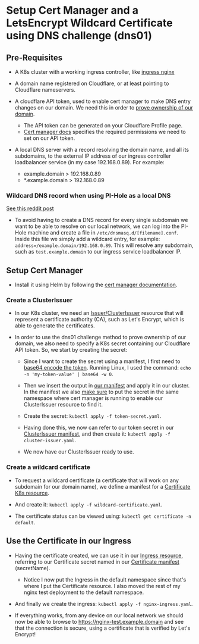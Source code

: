 # Setup Cert Manager and a LetsEncrypt Wildcard Certificate using DNS challenge (dns01)

## Pre-Requisites

- A K8s cluster with a working ingress controller, like [ingress nginx](/03_Setup%20an%20Ingress%20Controller/ingress-nginx/Ingress-Nginx_Setup.md)
- A domain name registered on Cloudflare, or at least pointing to Cloudflare nameservers.
- A cloudflare API token, used to enable cert manager to make DNS entry changes on our domain. We need this in order to [prove ownership of our domain](https://cert-manager.io/docs/tutorials/acme/dns-validation/).

  - The API token can be generated on your Cloudflare Profile page.
  - [Cert manager docs](https://cert-manager.io/docs/configuration/acme/dns01/cloudflare/#api-tokens) specifies the required permissions we need to set on our API token.

- A local DNS server with a record resolving the domain name, and all its subdomains, to the external IP address of our ingress controller loadbalancer service (in my case 192.168.0.89). For example:

  - example.domain > 192.168.0.89
  - *.example.domain > 192.168.0.89

### Wildcard DNS record when using PI-Hole as a local DNS

[See this reddit post](https://www.reddit.com/r/selfhosted/comments/1eenxzp/wildcard_dns_record_in_pihole/)

- To avoid having to create a DNS record for every single subdomain we want to be able to resolve on our local network, we can log into the PI-Hole machine and create a file in `/etc/dnsmasq.d/[filename].conf`. Inside this file we simply add a wildcard entry, for example: `address=/example.domain/192.168.0.89`. This will resolve any subdomain, such as `test.example.domain` to our ingress service loadbalancer IP.

## Setup Cert Manager

- Install it using Helm by following the [cert manager documentation](https://cert-manager.io/docs/installation/helm/#installing-with-helm).

### Create a ClusterIssuer

- In our K8s cluster, we need an [Issuer/ClusterIssuer](https://cert-manager.io/docs/concepts/issuer/) resource that will represent a certificate authority (CA), such as Let's Encrypt, which is able to generate the certificates.

- In order to use the dns01 challenge method to prove ownership of our domain, we also need to specify a K8s secret containing our Cloudflare API token. So, we start by creating the secret:

  - Since I want to create the secret using a manifest, I first need to [base64 encode the token](https://kubernetes.io/docs/tasks/configmap-secret/managing-secret-using-config-file/#create-the-config-file). Running Linux, I used the command: `echo -n 'my-token-value' | base64 -w 0`.

  - Then we insert the output in [our manifest](/04_Setup%20cert%20manager/token-secret.yaml) and apply it in our cluster. In the manifest we also [make sure](https://github.com/cert-manager/cert-manager/issues/263) to put the secret in the same namespace where cert manager is running to enable our ClusterIssuer resource to find it.

  - Create the secret: `kubectl apply -f token-secret.yaml`.

  - Having done this, we now can refer to our token secret in our [ClusterIssuer manifest](/04_Setup%20cert%20manager/cluster-issuer.yaml), and then create it: `kubectl apply -f cluster-issuer.yaml`.

  - We now have our ClusterIssuer ready to use.

### Create a wildcard certificate

- To request a wildcard certificate (a certificate that will work on any subdomain for our domain name), we define a manifest for a [Certificate K8s resource](/04_Setup%20cert%20manager/wildcard-certificate.yaml).

- And create it: `kubectl apply -f wildcard-certificate.yaml`.

- The certificate status can be viewed using: `kubectl get certificate -n default`.

## Use the Certificate in our Ingress

- Having the certificate created, we can use it in our [Ingress resource](/04_Setup%20cert%20manager/nginx-ingress.yaml), referring to our Certificate secret named in our [Certificate manifest](/04_Setup%20cert%20manager/wildcard-certificate.yaml) (secretName).

  - Notice I now put the Ingress in the default namespace since that's where I put the Certificate resource. I also moved the rest of my nginx test deployment to the default namespace.

- And finally we create the ingress: `kubectl apply -f nginx-ingress.yaml`.

- If everything works, from any device on our local network we should now be able to browse to https://nginx-test.example.domain and see that the connection is secure, using a certificate that is verified by Let's Encrypt!
